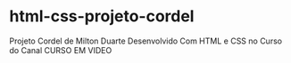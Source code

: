 # html-css-projeto-cordel
 Projeto Cordel de Milton Duarte Desenvolvido Com HTML e CSS no Curso do Canal CURSO EM VIDEO

<a href="https://luizinhovitor.github.io/html-css-projeto-cordel/"></a>